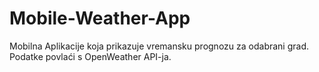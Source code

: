 # Mobile-Weather-App
Mobilna Aplikacije koja prikazuje vremansku prognozu za odabrani grad. Podatke povlaći s OpenWeather API-ja.
